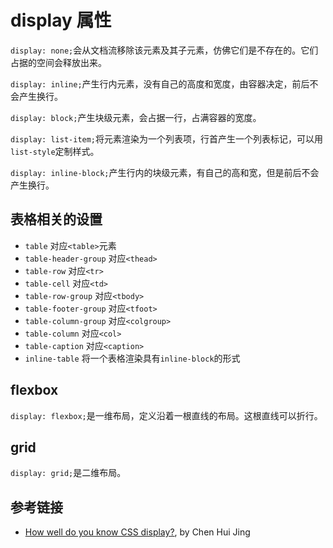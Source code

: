 # display 属性

`display: none;`会从文档流移除该元素及其子元素，仿佛它们是不存在的。它们占据的空间会释放出来。

`display: inline;`产生行内元素，没有自己的高度和宽度，由容器决定，前后不会产生换行。

`display: block;`产生块级元素，会占据一行，占满容器的宽度。

`display: list-item;`将元素渲染为一个列表项，行首产生一个列表标记，可以用`list-style`定制样式。

`display: inline-block;`产生行内的块级元素，有自己的高和宽，但是前后不会产生换行。

## 表格相关的设置

- `table` 对应`<table>`元素
- `table-header-group` 对应`<thead>`
- `table-row`	对应`<tr>`
- `table-cell` 对应`<td>`
- `table-row-group` 对应`<tbody>`
- `table-footer-group` 对应`<tfoot>`
- `table-column-group` 对应`<colgroup>`
- `table-column` 对应`<col>`
- `table-caption` 对应`<caption>`
- `inline-table` 将一个表格渲染具有`inline-block`的形式

## flexbox

`display: flexbox;`是一维布局，定义沿着一根直线的布局。这根直线可以折行。

## grid

`display: grid;`是二维布局。

## 参考链接

- [How well do you know CSS display?](https://www.chenhuijing.com/blog/how-well-do-you-know-display/), by Chen Hui Jing
